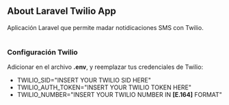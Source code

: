 ## About Laravel Twilio App 
Aplicación Laravel que permite madar notidicaciones SMS con Twilio.
#
### Configuración Twilio
Adicionar en el archivo **.env**, y reemplazar tus credenciales de Twilio:

- TWILIO_SID="INSERT YOUR TWILIO SID HERE"
- TWILIO_AUTH_TOKEN="INSERT YOUR TWILIO TOKEN HERE"
- TWILIO_NUMBER="INSERT YOUR TWILIO NUMBER IN **[E.164]** FORMAT"
